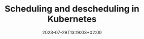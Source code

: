 ---
title: "Scheduling and descheduling in Kubernetes"
date: 2023-07-29T13:19:03+02:00
draft: true
summary: "Time to dive into how DNS works in Kubernetes!"
tags: [Kubernetes]
categories: [Kubernetes]
weight: "993"
showToc: true
cover:
  image: "../img/10/cover.png"
---